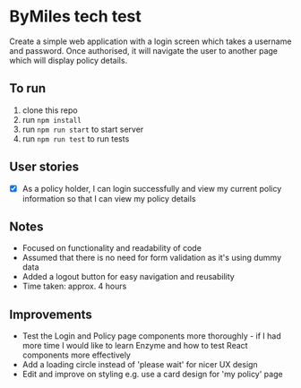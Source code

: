 # ByMiles tech test

Create a simple web application with a login screen which takes a username and password. Once authorised, it will navigate the user to another page which will display policy details.

## To run

1. clone this repo
2. run `npm install`
3. run `npm run start` to start server
4. run `npm run test` to run tests

## User stories

- [x] As a policy holder, I can login successfully and view my current policy information so that I can view my policy details

## Notes

- Focused on functionality and readability of code
- Assumed that there is no need for form validation as it's using dummy data
- Added a logout button for easy navigation and reusability
- Time taken: approx. 4 hours

## Improvements

- Test the Login and Policy page components more thoroughly - if I had more time I would like to learn Enzyme and how to test React components more effectively
- Add a loading circle instead of 'please wait' for nicer UX design
- Edit and improve on styling e.g. use a card design for 'my policy' page

